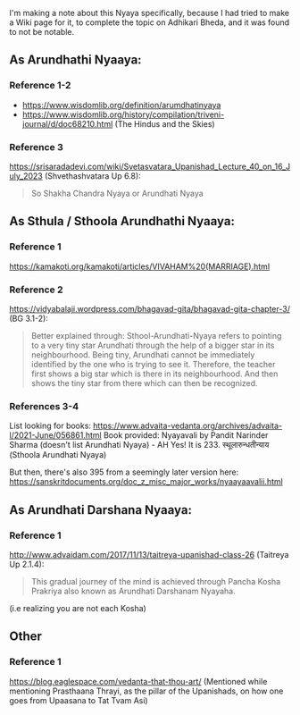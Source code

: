 I'm making a note about this Nyaya specifically, because I had tried to make a Wiki page for it, to complete the topic on Adhikari Bheda, and it was found to not be notable.
## As Arundhathi Nyaaya:

### Reference 1-2
- https://www.wisdomlib.org/definition/arumdhatinyaya
- https://www.wisdomlib.org/history/compilation/triveni-journal/d/doc68210.html (The Hindus and the Skies)
### Reference 3
https://srisaradadevi.com/wiki/Svetasvatara_Upanishad_Lecture_40_on_16_July_2023 (Shvethashvatara Up 6.8):

> So Shakha Chandra Nyaya or Arundhati Nyaya
## As Sthula / Sthoola Arundhathi Nyaaya:
### Reference 1
https://kamakoti.org/kamakoti/articles/VIVAHAM%20(MARRIAGE).html

### Reference 2
https://vidyabalaji.wordpress.com/bhagavad-gita/bhagavad-gita-chapter-3/ (BG 3.1-2):

> Better explained through: Sthool-Arundhati-Nyaya refers to pointing to a very tiny star Arundhati through the help of a bigger star in its neighbourhood. Being tiny, Arundhati cannot be immediately identified by the one who is trying to see
it. Therefore, the teacher first shows a big star which is there in its neighbourhood. And then shows the tiny star from there which can then be recognized.
### References 3-4
List looking for books: https://www.advaita-vedanta.org/archives/advaita-l/2021-June/056861.html
Book provided: Nyayavali by Pandit Narinder Sharma  (doesn't list Arundhati Nyaya) - AH Yes! It is 233. स्थूलारुन्धतीन्याय (Sthoola Arundhati Nyaya)

But then, there's also 395 from a seemingly later version here: https://sanskritdocuments.org/doc_z_misc_major_works/nyaayaavalii.html
## As Arundhati Darshana Nyaaya:

### Reference 1
http://www.advaidam.com/2017/11/13/taitreya-upanishad-class-26 (Taitreya Up 2.1.4):
> This gradual journey of the mind is achieved through Pancha Kosha Prakriya also known as Arundhati Darshanam Nyayaha.

(i.e realizing you are not each Kosha)
## Other
### Reference 1
https://blog.eaglespace.com/vedanta-that-thou-art/ (Mentioned while mentioning Prasthaana Thrayi, as the pillar of the Upanishads, on how one goes from Upaasana to Tat Tvam Asi)